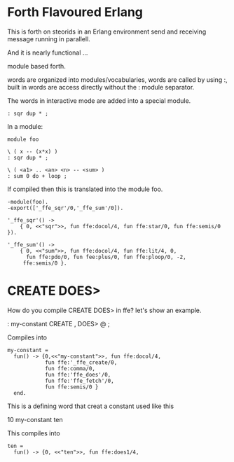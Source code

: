 Forth Flavoured Erlang
======================

This is forth on steorids in an Erlang environment send and receiving
message running in parallell.

And it is nearly functional ...

module based forth.

words are organized into modules/vocabularies, words are
called by using <module>:<function>, built in words are
access directly without the : module separator.

The words in interactive mode are added into a special module.

    : sqr dup * ;

In a module:

    module foo

    \ ( x -- (x*x) )
    : sqr dup * ;

    \ ( <a1> .. <an> <n> -- <sum> )
    : sum 0 do + loop ;

If compiled then this is translated into the module foo.

    -module(foo).
    -export(['_ffe_sqr'/0,'_ffe_sum'/0]).
	
    '_ffe_sqr'() ->
        { 0, <<"sqr">>, fun ffe:docol/4, fun ffe:star/0, fun ffe:semis/0 }).

    '_ffe_sum'() ->
        { 0, <<"sum">>, fun ffe:docol/4, fun ffe:lit/4, 0, 
          fun ffe:pdo/0, fun fee:plus/0, fun ffe:ploop/0, -2,
         ffe:semis/0 }.

CREATE DOES>
============

How do you compile CREATE DOES> in ffe? let's show an example.

  : my-constant CREATE , DOES> @ ;

Compiles into

    my-constant = 
      fun() -> {0,<<"my-constant">>, fun ffe:docol/4,
                fun ffe:'_ffe_create/0,
                fun ffe:comma/0,
                fun ffe:'ffe_does'/0,
                fun ffe:'ffe_fetch'/0,
                fun ffe:semis/0 }
      end.

This is a defining word that creat a constant used like this

  10 my-constant ten

This compiles into

    ten = 
      fun() -> {0, <<"ten">>, fun ffe:does1/4, 

